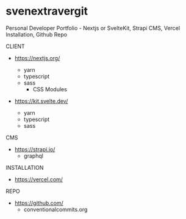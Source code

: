 # svenextravergit
Personal Developer Portfolio - Nextjs or SvelteKit, Strapi CMS, Vercel Installation, Github Repo

CLIENT
- https://nextjs.org/
  - yarn
  - typescript
  - sass
    - CSS Modules

- https://kit.svelte.dev/
  - yarn
  - typescript
  - sass

CMS
- https://strapi.io/
  - graphql

INSTALLATION
- https://vercel.com/

REPO
- https://github.com/
  - conventionalcommits.org


[conventionalcommits.org]: https://www.conventionalcommits.org/en/v1.0.0/
